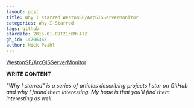 ```yaml
---
layout: post
title: Why I starred WestonSF/ArcGISServerMonitor
categories: Why-I-Starred
tags: github
stardate: 2015-01-09T21:09:47Z
gh_id: 14706368
author: Nick Peihl
---
```


[WestonSF/ArcGISServerMonitor](https://github.com/WestonSF/ArcGISServerMonitor)

**WRITE CONTENT**

*"Why I starred" is a series of articles describing projects I star on GitHub and why I found them interesting. My hope is that you'll find them interesting as well.*

